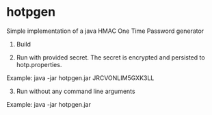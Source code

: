 hotpgen
=======

Simple implementation of a java HMAC One Time Password generator


1. Build

2. Run with provided secret. The secret is encrypted and persisted to hotp.properties.

Example: java -jar hotpgen.jar JRCVONLIM5GXK3LL


3. Run without any command line arguments

Example: java -jar hotpgen.jar
